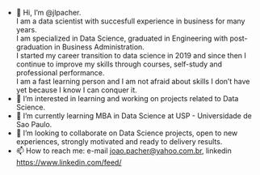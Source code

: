- 👋 Hi, I’m @jlpacher.   
I am a data scientist with succesfull experience in business for many years.   
I am specialized in Data Science, graduated in Engineering with post-graduation in Business Administration.    
I started my career transition to data science in 2019 and since then I continue to improve my skills through courses, self-study and professional performance.      
I am a fast learning person and I am not afraid about skills I don’t have yet because I know I can conquer it.   
- 👀 I’m interested in learning and working on projects related to Data Science.   
- 🌱 I’m currently learning MBA in Data Science at USP - Universidade de Sao Paulo.   
- 💞️ I’m looking to collaborate on Data Science projects, open to new experiences, strongly motivated and ready to delivery results.   
- 📫 How to reach me: e-mail joao.pacher@yahoo.com.br, linkedin https://www.linkedin.com/feed/

<!---
jlpacher/jlpacher is a ✨ special ✨ repository because its `README.md` (this file) appears on your GitHub profile.
You can click the Preview link to take a look at your changes.
--->
